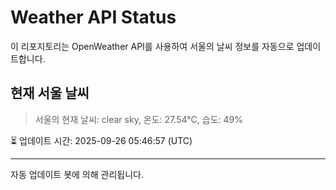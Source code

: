 
# Weather API Status

이 리포지토리는 OpenWeather API를 사용하여 서울의 날씨 정보를 자동으로 업데이트합니다.

## 현재 서울 날씨
> 서울의 현재 날씨: clear sky, 온도: 27.54°C, 습도: 49%

⏳ 업데이트 시간: 2025-09-26 05:46:57 (UTC)

---
자동 업데이트 봇에 의해 관리됩니다.
